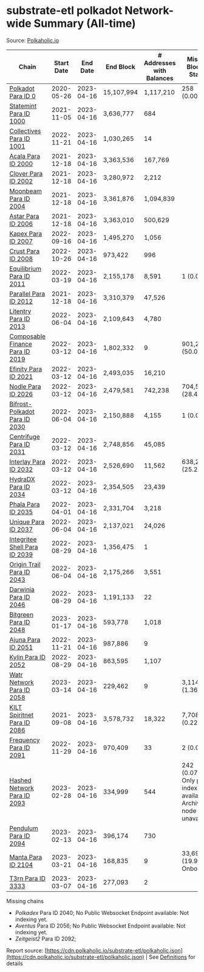 # substrate-etl polkadot Network-wide Summary (All-time)

Source: [Polkaholic.io](https://polkaholic.io)


| Chain            | Start Date | End Date | End Block | # Addresses with Balances | Missing Blocks / Status |
| ---------------- | ---------- | ---------| --------- | ------------------------- | ----------------------- |
| [Polkadot Para ID 0](/polkadot/0-polkadot) | 2020-05-26 | 2023-04-16 | 15,107,994 |  1,117,210 | 258 (0.00%)  |
| [Statemint Para ID 1000](/polkadot/1000-statemint) | 2021-11-05 | 2023-04-16 | 3,636,777 |  684 |    |
| [Collectives Para ID 1001](/polkadot/1001-collectives) | 2022-11-21 | 2023-04-16 | 1,030,265 |  14 |    |
| [Acala Para ID 2000](/polkadot/2000-acala) | 2021-12-18 | 2023-04-16 | 3,363,536 |  167,769 |    |
| [Clover Para ID 2002](/polkadot/2002-clover) | 2021-12-18 | 2023-04-16 | 3,280,972 |  2,212 |    |
| [Moonbeam Para ID 2004](/polkadot/2004-moonbeam) | 2021-12-18 | 2023-04-16 | 3,361,876 |  1,094,839 |    |
| [Astar Para ID 2006](/polkadot/2006-astar) | 2021-12-18 | 2023-04-16 | 3,363,010 |  500,629 |    |
| [Kapex Para ID 2007](/polkadot/2007-kapex) | 2022-09-16 | 2023-04-16 | 1,495,270 |  1,056 |    |
| [Crust Para ID 2008](/polkadot/2008-crust) | 2022-10-26 | 2023-04-16 | 973,422 |  996 |    |
| [Equilibrium Para ID 2011](/polkadot/2011-equilibrium) | 2022-03-19 | 2023-04-16 | 2,155,178 |  8,591 | 1 (0.00%)  |
| [Parallel Para ID 2012](/polkadot/2012-parallel) | 2021-12-18 | 2023-04-16 | 3,310,379 |  47,526 |    |
| [Litentry Para ID 2013](/polkadot/2013-litentry) | 2022-06-04 | 2023-04-16 | 2,109,643 |  4,780 |    |
| [Composable Finance Para ID 2019](/polkadot/2019-composable) | 2022-03-12 | 2023-04-16 | 1,802,332 |  9 | 901,289 (50.01%)  |
| [Efinity Para ID 2021](/polkadot/2021-efinity) | 2022-03-12 | 2023-04-16 | 2,493,035 |  16,210 |    |
| [Nodle Para ID 2026](/polkadot/2026-nodle) | 2022-03-12 | 2023-04-16 | 2,479,581 |  742,238 | 704,533 (28.41%)  |
| [Bifrost-Polkadot Para ID 2030](/polkadot/2030-bifrost-dot) | 2022-06-04 | 2023-04-16 | 2,150,888 |  4,155 | 1 (0.00%)  |
| [Centrifuge Para ID 2031](/polkadot/2031-centrifuge) | 2022-03-12 | 2023-04-16 | 2,748,856 |  45,085 |    |
| [Interlay Para ID 2032](/polkadot/2032-interlay) | 2022-03-12 | 2023-04-16 | 2,526,690 |  11,562 | 638,285 (25.26%)  |
| [HydraDX Para ID 2034](/polkadot/2034-hydradx) | 2022-03-12 | 2023-04-16 | 2,354,505 |  23,439 |    |
| [Phala Para ID 2035](/polkadot/2035-phala) | 2022-04-01 | 2023-04-16 | 2,331,704 |  3,218 |    |
| [Unique Para ID 2037](/polkadot/2037-unique) | 2022-06-04 | 2023-04-16 | 2,137,021 |  24,026 |    |
| [Integritee Shell Para ID 2039](/polkadot/2039-integritee-shell) | 2022-08-29 | 2023-04-16 | 1,356,475 |  1 |    |
| [Origin Trail Para ID 2043](/polkadot/2043-origintrail) | 2022-06-04 | 2023-04-16 | 2,175,266 |  3,551 |    |
| [Darwinia Para ID 2046](/polkadot/2046-darwinia) | 2022-08-29 | 2023-04-16 | 1,191,133 |  22 |    |
| [Bitgreen Para ID 2048](/polkadot/2048-bitgreen) | 2023-01-17 | 2023-04-16 | 593,778 |  1,018 |    |
| [Ajuna Para ID 2051](/polkadot/2051-ajuna) | 2022-11-21 | 2023-04-16 | 987,886 |  9 |    |
| [Kylin Para ID 2052](/polkadot/2052-kylin) | 2022-08-29 | 2023-04-16 | 863,595 |  1,107 |    |
| [Watr Network Para ID 2058](/polkadot/2058-watr) | 2023-03-14 | 2023-04-16 | 229,462 |  9 | 3,114 (1.36%)  |
| [KILT Spiritnet Para ID 2086](/polkadot/2086-kilt) | 2021-09-08 | 2023-04-16 | 3,578,732 |  18,322 | 7,708 (0.22%)  |
| [Frequency Para ID 2091](/polkadot/2091-frequency) | 2022-11-29 | 2023-04-16 | 970,409 |  33 | 2 (0.00%)  |
| [Hashed Network Para ID 2093](/polkadot/2093-hashed) | 2023-02-28 | 2023-04-16 | 334,999 |  544 | 242 (0.07%) Only partial index available: Archive node unavailable |
| [Pendulum Para ID 2094](/polkadot/2094-pendulum) | 2023-02-13 | 2023-04-16 | 396,174 |  730 |    |
| [Manta Para ID 2104](/polkadot/2104-manta) | 2023-03-21 | 2023-04-16 | 168,835 |  9 | 33,698 (19.96%) Onboarding |
| [T3rn Para ID 3333](/polkadot/3333-t3rn) | 2023-03-07 | 2023-04-16 | 277,093 |  2 |    |

Missing chains


* *Polkadex* Para ID 2040; No Public Websocket Endpoint available: Not indexing yet.
* *Aventus* Para ID 2056; No Public Websocket Endpoint available: Not indexing yet.
* *Zeitgeist2* Para ID 2092; 

Report source: [https://cdn.polkaholic.io/substrate-etl/polkaholic.json](https://cdn.polkaholic.io/substrate-etl/polkaholic.json) | See [Definitions](/DEFINITIONS.md) for details
